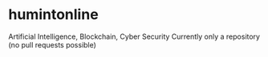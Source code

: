 # humintonline
Artificial Intelligence, Blockchain, Cyber Security
Currently only a repository (no pull requests possible)
